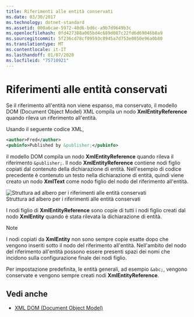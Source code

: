 ```yaml
---
title: Riferimenti alle entità conservati
ms.date: 03/30/2017
ms.technology: dotnet-standard
ms.assetid: 000a6cae-5972-40d6-bd6c-a9b7d9649b3c
ms.openlocfilehash: 0fd427388a065bd4c689d087c22fd6d69046b8a9
ms.sourcegitcommit: 5f236cd78cf09593c8945a7d753e0850e96a0b80
ms.translationtype: MT
ms.contentlocale: it-IT
ms.lasthandoff: 01/07/2020
ms.locfileid: "75710921"
---
```

# <a name="entity-references-are-preserved"></a>Riferimenti alle entità conservati
Se il riferimento all'entità non viene espanso, ma conservato, il modello DOM (Document Object Model) XML compila un nodo **XmlEntityReference** quando rileva un riferimento all'entità.  
  
 Usando il seguente codice XML,  
  
```xml  
<author>Fred</author>  
<pubinfo>Published by &publisher;</pubinfo>  
```  
  
 il modello DOM compila un nodo **XmlEntityReference** quando rileva il riferimento `&publisher;`. Il nodo **XmlEntityReference** contiene nodi figlio copiati dal contenuto della dichiarazione di entità. Nell'esempio di codice precedente è contenuto un testo nella dichiarazione di entità, quindi viene creato un nodo **XmlText** come nodo figlio del nodo del riferimento all'entità.  
  
 ![Struttura ad albero per i riferimenti alle entità conservati](../../../../docs/standard/data/xml/media/xmlentityref-notexpanded-nodes.gif "xmlentityref_notexpanded_nodes")  
Struttura ad albero per i riferimenti alle entità conservati  
  
 I nodi figlio di **XmlEntityReference** sono copie di tutti i nodi figlio creati dal nodo **XmlEntity** quando è stata rilevata la dichiarazione di entità.  
  
> [!NOTE]
> I nodi copiati da **XmlEntity** non sono sempre copie esatte dopo che vengono inseriti sotto il nodo del riferimento all'entità. Nell'ambito del nodo del riferimento all'entità possono essere presenti spazi dei nomi che incidono sulla configurazione finale dei nodi figlio.  
  
 Per impostazione predefinita, le entità generali, ad esempio `&abc;`, vengono conservate e vengono sempre creati nodi **XmlEntityReference**.  
  
## <a name="see-also"></a>Vedi anche

- [XML DOM (Document Object Model)](../../../../docs/standard/data/xml/xml-document-object-model-dom.md)
